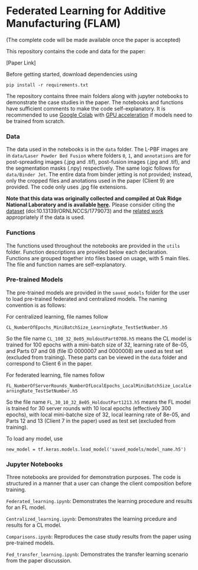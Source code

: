 # Federated Learning for Additive Manufacturing (FLAM)
(The complete code will be made available once the paper is accepted)

This repository contains the code and data for the paper:

[Paper Link]

Before getting started, download dependencies using
```
pip install -r requirements.txt
```

The repository contains three main folders along with jupyter notebooks to demonstrate the case studies in the paper. The notebooks and functions have sufficient comments to make the code self-explanatory. It is recommended to use [Google Colab](https://colab.research.google.com/?utm_source=scs-index) with [GPU acceleration](https://colab.research.google.com/notebooks/gpu.ipynb) if models need to be trained from scratch.

### Data
The data used in the notebooks is in the `data` folder. The L-PBF images are in `data/Laser Powder Bed Fusion` where folders `0`, `1`, and `annotations` are for post-spreading images (.jpg and .tif), post-fusion images (.jpg and .tif), and the segmentation masks (.npy) respectively. The same logic follows for `data/Binder Jet`. The entire data from binder jetting is not provided; instead, only the cropped files and anotations used in the paper (Client 9) are provided. The code only uses .jpg file extensions.

**Note that this data was originally collected and compiled at Oak Ridge National Laboratory and is available [here](https://www.osti.gov/dataexplorer/biblio/dataset/1779073).** Please consider citing the [dataset](https://www.osti.gov/dataexplorer/biblio/dataset/1779073) (doi:10.13139/ORNLNCCS/1779073) and the [related work](https://www.sciencedirect.com/science/article/pii/S2214860420308253) appropriately if the data is used.

### Functions
The functions used throughout the notebooks are provided in the `utils` folder. Function descriptions are provided below each declaration. Functions are grouped together into files based on usage, with 5 main files. The file and function names are self-explanatory.

### Pre-trained Models
The pre-trained models are provided in the `saved_models` folder for the user to load pre-trained federated and centralized models. The naming convention is as follows:

For centralized learning, file names follow 

`CL_NumberOfEpochs_MiniBatchSize_LearningRate_TestSetNumber.h5`

So the file name `CL_100_32_8e05_HoldoutPart0708.h5` means the CL model is trained for 100 epochs with a mini-batch size of 32, learning rate of 8e-05, and Parts 07 and 08 (file ID 0000007 and 0000008) are used as test set (excluded from training). These parts can be viewed in the `data` folder and correspond to Client 6 in the paper.

For federated learning, file names follow 

`FL_NumberOfServerRounds_NumberOfLocalEpochs_LocalMiniBatchSize_LocalLearningRate_TestSetNumber.h5`

So the file name `FL_30_10_32_8e05_HoldoutPart1213.h5` means the FL model is trained for 30 server rounds with 10 local epochs (effectively 300 epochs), with local mini-batche size of 32, local learning rate of 8e-05, and Parts 12 and 13 (Client 7 in the paper) used as test set (excluded from training).

To load any model, use
```
new_model = tf.keras.models.load_model('saved_models/model_name.h5')
```
### Jupyter Notebooks
Three notebooks are provided for demonstration purposes. The code is structured in a manner that a user can change the client composition before training.

`Federated_learning.ipynb`: Demonstrates the learning procedure and results for an FL model.

`Centralized_learning.ipynb`: Demonstrates the learning prcedure and results for a CL model.

`Comparisons.ipynb`: Reproduces the case study results from the paper using pre-trained models.

`Fed_transfer_learning.ipynb`: Demonstrates the transfer learning scenario from the paper discussion.
